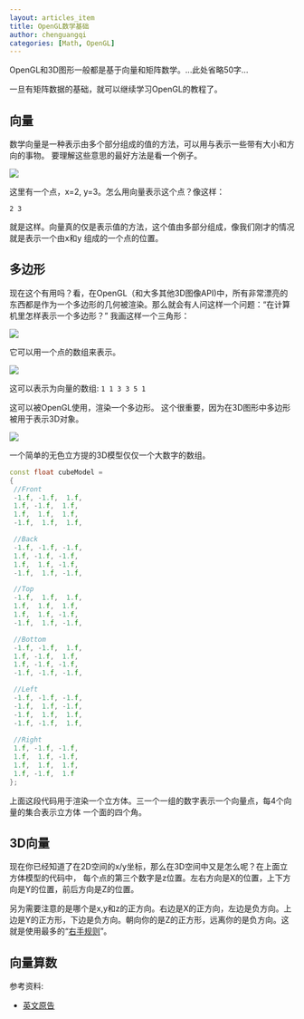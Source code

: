 ```yaml
---
layout: articles_item
title: OpenGL数学基础
author: chenguangqi
categories: [Math, OpenGL]
---
```


OpenGL和3D图形一般都是基于向量和矩阵数学。...此处省略50字...

一旦有矩阵数据的基础，就可以继续学习OpenGL的教程了。

## 向量
数学向量是一种表示由多个部分组成的值的方法，可以用与表示一些带有大小和方向的事物。
要理解这些意思的最好方法是看一个例子。

 ![](http://lazyfoo.net/articles/article10/coordinate_point.png)

这里有一个点，x=2, y=3。怎么用向量表示这个点？像这样：

`2 3`

就是这样。向量真的仅是表示值的方法，这个值由多部分组成，像我们刚才的情况就是表示一个由x和y
组成的一个点的位置。

## 多边形

现在这个有用吗？看，在OpenGL（和大多其他3D图像API)中，所有非常漂亮的东西都是作为一个多边形的几何被渲染。那么就会有人问这样一个问题：“在计算机里怎样表示一个多边形？”
我画这样一个三角形：

 ![](http://lazyfoo.net/articles/article10/triangle.png)

它可以用一个点的数组来表示。

 ![](http://lazyfoo.net/articles/article10/triangle_points.png)

这可以表示为向量的数组:
`1 1 3 3 5 1`

这可以被OpenGL使用，渲染一个多边形。
这个很重要，因为在3D图形中多边形被用于表示3D对象。

 ![](http://lazyfoo.net/articles/article10/wireframe.png)

一个简单的无色立方提的3D模型仅仅一个大数字的数组。

```c++
const float cubeModel =
{
 //Front
 -1.f, -1.f,  1.f,
 1.f, -1.f,  1.f,
 1.f,  1.f,  1.f,
 -1.f,  1.f,  1.f,

 //Back
 -1.f, -1.f, -1.f,
 1.f, -1.f, -1.f,
 1.f,  1.f, -1.f,
 -1.f,  1.f, -1.f,

 //Top
 -1.f,  1.f,  1.f,
 1.f,  1.f,  1.f,
 1.f,  1.f, -1.f,
 -1.f,  1.f, -1.f,

 //Bottom
 -1.f, -1.f,  1.f,
 1.f, -1.f,  1.f,
 1.f, -1.f, -1.f,
 -1.f, -1.f, -1.f,

 //Left
 -1.f, -1.f, -1.f,
 -1.f,  1.f, -1.f,
 -1.f,  1.f,  1.f,
 -1.f, -1.f,  1.f,
 
 //Right
 1.f, -1.f, -1.f,
 1.f,  1.f, -1.f,
 1.f,  1.f,  1.f,
 1.f, -1.f,  1.f
};
```

上面这段代码用于渲染一个立方体。三一个一组的数字表示一个向量点，每4个向量的集合表示立方体
一个面的四个角。

## 3D向量

现在你已经知道了在2D空间的x/y坐标，那么在3D空间中又是怎么呢？在上面立方体模型的代码中，
每个点的第三个数字是z位置。左右方向是X的位置，上下方向是Y的位置，前后方向是Z的位置。

另为需要注意的是哪个是x,y和z的正方向。右边是X的正方向，左边是负方向。上边是Y的正方形，下边是负方向。朝向你的是Z的正方形，远离你的是负方向。这就是使用最多的“[右手规则](http://en.wikipedia.org/wiki/Right-hand_rule)”。

## 向量算数



参考资料:

* [英文原告](http://lazyfoo.net/articles/article10/index.php)
